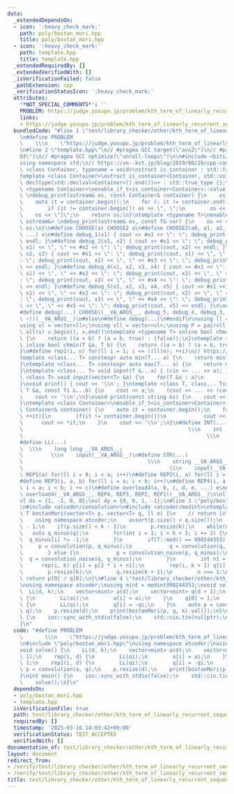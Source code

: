 ```yaml
---
data:
  _extendedDependsOn:
  - icon: ':heavy_check_mark:'
    path: poly/bostan_mori.hpp
    title: poly/bostan_mori.hpp
  - icon: ':heavy_check_mark:'
    path: template.hpp
    title: template.hpp
  _extendedRequiredBy: []
  _extendedVerifiedWith: []
  _isVerificationFailed: false
  _pathExtension: cpp
  _verificationStatusIcon: ':heavy_check_mark:'
  attributes:
    '*NOT_SPECIAL_COMMENTS*': ''
    PROBLEM: https://judge.yosupo.jp/problem/kth_term_of_linearly_recurrent_sequence
    links:
    - https://judge.yosupo.jp/problem/kth_term_of_linearly_recurrent_sequence
  bundledCode: "#line 1 \"test/library_checker/other/kth_term_of_linearly_recurrent_sequence.test.cpp\"\
    \n#define PROBLEM                                                            \
    \    \\\n    \"https://judge.yosupo.jp/problem/kth_term_of_linearly_recurrent_sequence\"\
    \n#line 2 \"template.hpp\"\n// #pragma GCC target(\"avx2\")\n// #pragma GCC optimize(\"\
    O3\")\n// #pragma GCC optimize(\"unroll-loops\")\n\n#include <bits/stdc++.h>\n\
    using namespace std;\n// https://xn--kst.jp/blog/2019/08/29/cpp-comp/\n\ntemplate\
    \ <class Container, typename = void>\nstruct is_container : std::false_type {};\n\
    template <class Container>\nstruct is_container<Container, std::void_t<decltype(std::declval<Container>().begin()),\
    \ decltype(std::declval<Container>().end())>> : std::true_type {};\n\ntemplate\
    \ <typename Container>\nenable_if_t<is_container<Container>::value, ostream&>\
    \ \ndebug_print(ostream& os, const Container& container) {\n    os << \"[\";\n\
    \    auto it = container.begin();\n    for (; it != container.end(); ++it) {\n\
    \        if (it != container.begin()) os << \", \";\n        os << *it;\n    }\n\
    \    os << \"]\";\n    return os;\n}\ntemplate <typename T>\nenable_if_t<!is_container<T>::value,\
    \ ostream&> \ndebug_print(ostream& os, const T& var) {\n    os << var;\n    return\
    \ os;\n}\n#define CHOOSE(a) CHOOSE2 a\n#define CHOOSE2(a0, a1, a2, a3, a4, x,\
    \ ...) x\n#define debug_1(x1) { cout << #x1 << \": \"; debug_print(cout, x1) <<\
    \ endl; }\n#define debug_2(x1, x2) { cout << #x1 << \": \"; debug_print(cout,\
    \ x1) << \", \" << #x2 << \": \"; debug_print(cout, x2) << endl; }\n#define debug_3(x1,\
    \ x2, x3) { cout << #x1 << \": \"; debug_print(cout, x1) << \", \" << #x2 << \"\
    : \"; debug_print(cout, x2) << \", \" << #x3 << \": \"; debug_print(cout, x3)\
    \ << endl; }\n#define debug_4(x1, x2, x3, x4) { cout << #x1 << \": \"; debug_print(cout,\
    \ x1) << \", \" << #x2 << \": \"; debug_print(cout, x2) << \", \" << #x3 << \"\
    : \"; debug_print(cout, x3) << \", \" << #x4 << \": \"; debug_print(cout, x4)\
    \ << endl; }\n#define debug_5(x1, x2, x3, x4, x5) { cout << #x1 << \": \"; debug_print(cout,\
    \ x1) << \", \" << #x2 << \": \"; debug_print(cout, x2) << \", \" << #x3 << \"\
    : \"; debug_print(cout, x3) << \", \" << #x4 << \": \"; debug_print(cout, x4)\
    \ << \", \" << #x5 << \": \"; debug_print(cout, x5) << endl; }\n\n#ifdef LOCAL\n\
    #define debug(...) CHOOSE((__VA_ARGS__, debug_5, debug_4, debug_3, debug_2, debug_1,\
    \ ~))(__VA_ARGS__)\n#else\n#define debug(...)\n#endif\n\nusing ll = long long;\n\
    using vl = vector<ll>;\nusing vll = vector<vl>;\nusing P = pair<ll, ll>;\n#define\
    \ all(v) v.begin(), v.end()\ntemplate <typename T> inline bool chmax(T &a, T b)\
    \ {\n    return ((a < b) ? (a = b, true) : (false));\n}\ntemplate <typename T>\
    \ inline bool chmin(T &a, T b) {\n    return ((a > b) ? (a = b, true) : (false));\n\
    }\n#define rep1(i, n) for(ll i = 1; i <= ((ll)n); ++i)\n// https://trap.jp/post/1224/\n\
    template <class... T> constexpr auto min(T... a) {\n    return min(initializer_list<common_type_t<T...>>{a...});\n\
    }\ntemplate <class... T> constexpr auto max(T... a) {\n    return max(initializer_list<common_type_t<T...>>{a...});\n\
    }\ntemplate <class... T> void input(T &...a) { (cin >> ... >> a); }\ntemplate\
    \ <class T> void input(vector<T> &a) {\n    for(T &x : a)\n        cin >> x;\n\
    }\nvoid print() { cout << '\\n'; }\ntemplate <class T, class... Ts> void print(const\
    \ T &a, const Ts &...b) {\n    cout << a;\n    (cout << ... << (cout << ' ', b));\n\
    \    cout << '\\n';\n}\nvoid print(const string &s) {\n    cout << s << '\\n';\n\
    }\ntemplate <class Container>\nenable_if_t<is_container<Container>::value> print(const\
    \ Container& container) {\n    auto it = container.begin();\n    for(;it != container.end();\
    \ ++it){\n        if(it != container.begin())\n            cout << \" \";\n  \
    \      cout << *it;\n    }\n    cout << '\\n';\n}\n#define INT(...)          \
    \                                                     \\\n    int __VA_ARGS__;\
    \                                                           \\\n    input(__VA_ARGS__)\n\
    #define LL(...)                                                              \
    \  \\\n    long long __VA_ARGS__;                                            \
    \         \\\n    input(__VA_ARGS__)\n#define STR(...)                       \
    \                                        \\\n    string __VA_ARGS__;         \
    \                                               \\\n    input(__VA_ARGS__)\n#define\
    \ REP1(a) for(ll i = 0; i < a; i++)\n#define REP2(i, a) for(ll i = 0; i < a; i++)\n\
    #define REP3(i, a, b) for(ll i = a; i < b; i++)\n#define REP4(i, a, b, c) for(ll\
    \ i = a; i < b; i += c)\n#define overload4(a, b, c, d, e, ...) e\n#define rep(...)\
    \ overload4(__VA_ARGS__, REP4, REP3, REP2, REP1)(__VA_ARGS__)\n\nll inf = 3e18;\n\
    vl dx = {1, -1, 0, 0};\nvl dy = {0, 0, 1, -1};\n#line 3 \"poly/bostan_mori.hpp\"\
    \n#include <atcoder/convolution>\n#include <atcoder/modint>\ntemplate <class T>\
    \ T bostanMori(vector<T> p, vector<T> q, ll n) {\n    // return [x^n]P(x)/Q(x)\n\
    \    using namespace atcoder;\n    assert(p.size() < q.size());\n    int k = ssize(q)\
    \ - 1;\n    if(p.size() < k - 1)\n        p.resize(k);\n    while(n) {\n     \
    \   auto q_minus(q);\n        for(int i = 1; i < k + 1; i += 2) {\n          \
    \  q_minus[i] *= -1;\n        }\n        if(T::mod() == 998244353) {\n       \
    \     p = convolution(p, q_minus);\n            q = convolution(q, q_minus);\n\
    \        } else {\n            p = convolution_naive(p, q_minus);\n          \
    \  q = convolution_naive(q, q_minus);\n        }\n        int n1 = n & 1;\n  \
    \      rep(i, k) p[i] = p[2 * i + n1];\n        rep(i, k + 1) q[i] = q[2 * i];\n\
    \        p.resize(k);\n        q.resize(k + 1);\n        n >>= 1;\n    }\n   \
    \ return p[0] / q[0];\n}\n#line 4 \"test/library_checker/other/kth_term_of_linearly_recurrent_sequence.test.cpp\"\
    \nusing namespace atcoder;\nusing mint = modint998244353;\nvoid solve() {\n  \
    \  LL(d, k);\n    vector<mint> a(d);\n    vector<mint> q(d + 1);\n    rep(i, d)\
    \ {\n        LL(ai);\n        a[i] = ai;\n    }\n    q[0] = 1;\n    rep1(i, d)\
    \ {\n        LL(qi);\n        q[i] = -qi;\n    }\n    auto p = convolution(a,\
    \ q);\n    p.resize(d);\n    print(bostanMori(p, q, k).val());\n}\nint main()\
    \ {\n    ios::sync_with_stdio(false);\n    std::cin.tie(nullptr);\n    solve();\n\
    }\n"
  code: "#define PROBLEM                                                         \
    \       \\\n    \"https://judge.yosupo.jp/problem/kth_term_of_linearly_recurrent_sequence\"\
    \n#include \"poly/bostan_mori.hpp\"\nusing namespace atcoder;\nusing mint = modint998244353;\n\
    void solve() {\n    LL(d, k);\n    vector<mint> a(d);\n    vector<mint> q(d +\
    \ 1);\n    rep(i, d) {\n        LL(ai);\n        a[i] = ai;\n    }\n    q[0] =\
    \ 1;\n    rep1(i, d) {\n        LL(qi);\n        q[i] = -qi;\n    }\n    auto\
    \ p = convolution(a, q);\n    p.resize(d);\n    print(bostanMori(p, q, k).val());\n\
    }\nint main() {\n    ios::sync_with_stdio(false);\n    std::cin.tie(nullptr);\n\
    \    solve();\n}\n"
  dependsOn:
  - poly/bostan_mori.hpp
  - template.hpp
  isVerificationFile: true
  path: test/library_checker/other/kth_term_of_linearly_recurrent_sequence.test.cpp
  requiredBy: []
  timestamp: '2025-03-16 14:03:42+09:00'
  verificationStatus: TEST_ACCEPTED
  verifiedWith: []
documentation_of: test/library_checker/other/kth_term_of_linearly_recurrent_sequence.test.cpp
layout: document
redirect_from:
- /verify/test/library_checker/other/kth_term_of_linearly_recurrent_sequence.test.cpp
- /verify/test/library_checker/other/kth_term_of_linearly_recurrent_sequence.test.cpp.html
title: test/library_checker/other/kth_term_of_linearly_recurrent_sequence.test.cpp
---
```

